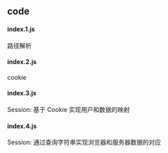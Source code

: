 ## code

#### index.1.js
路径解析

#### index.2.js
cookie

#### index.3.js
Session: 基于 Cookie 实现用户和数据的映射

#### index.4.js
Session: 通过查询字符串实现浏览器和服务器数据的对应

